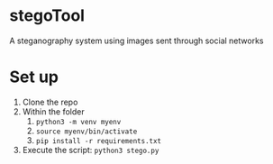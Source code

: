# stegoTool
A steganography system using images sent through social networks

# Set up
1. Clone the repo
2. Within the folder
    1. `python3 -m venv myenv`
    2. `source myenv/bin/activate`
    3. `pip install -r requirements.txt`
3. Execute the script: `python3 stego.py`